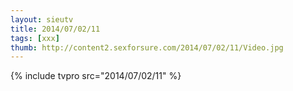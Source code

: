 ```yaml
--- 
layout: sieutv
title: 2014/07/02/11
tags: [xxx]
thumb: http://content2.sexforsure.com/2014/07/02/11/Video.jpg
---
```

{% include tvpro src="2014/07/02/11" %} 
